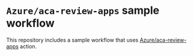 # `Azure/aca-review-apps` sample workflow

This repository includes a sample workflow that uses [Azure/aca-review-apps](https://github.com/Azure/aca-review-apps) action.
